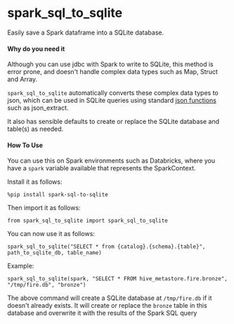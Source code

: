 # spark_sql_to_sqlite

Easily save a Spark dataframe into a SQLite database.

#### Why do you need it

Although you can use jdbc with Spark to write to SQLite, this method is error prone, and doesn't handle complex data types such as Map, Struct and Array.

`spark_sql_to_sqlite` automatically converts these complex data types to json, which can be used in SQLite queries using standard [json functions](https://www.sqlite.org/json1.html) such as json_extract.

It also has sensible defaults to create or replace the SQLite database and table(s) as needed.

#### How To Use

You can use this on Spark environments such as Databricks, where you have a `spark` variable available that represents the SparkContext.

Install it as follows:

```
%pip install spark-sql-to-sqlite
```

Then import it as follows:

```
from spark_sql_to_sqlite import spark_sql_to_sqlite
```

You can now use it as follows:

```
spark_sql_to_sqlite("SELECT * from {catalog}.{schema}.{table}", path_to_sqlite_db, table_name)
```

Example:
```
spark_sql_to_sqlite(spark, "SELECT * FROM hive_metastore.fire.bronze", "/tmp/fire.db", "bronze")
```

The above command will create a SQLite database at `/tmp/fire.db` if it doesn't already exists. It will create or replace the `bronze` table in this database and overwrite it with the results of the Spark SQL query